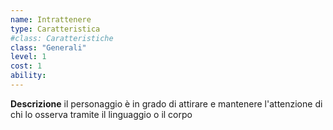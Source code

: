 ```yaml
---
name: Intrattenere
type: Caratteristica
#class: Caratteristiche
class: "Generali"
level: 1
cost: 1
ability:
---
```


**Descrizione**
il personaggio è in grado di attirare e mantenere l'attenzione di chi lo
osserva tramite il linguaggio o il corpo
